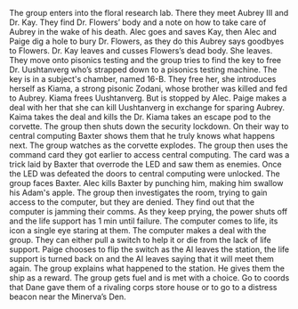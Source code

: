 
The group enters into the floral research lab. There they meet Aubrey III and Dr. Kay. They find Dr. Flowers’ body and a note on how to take care of Aubrey in the wake of his death. Alec goes and saves Kay, then Alec and Paige dig a hole to bury Dr. Flowers, as they do this Aubrey says goodbyes to Flowers. Dr. Kay leaves and cusses Flowers’s dead body. She leaves. They move onto pisonics testing and the group tries to find the key to free Dr. Uushtanverg who’s strapped down to a pisonics testing machine. The key is in a subject's chamber, named 16-B. They free her, she introduces herself as Kiama, a strong pisonic Zodani, whose brother was killed and fed to Aubrey. Kiama frees Uushtanverg. But is stopped by Alec. Paige makes a deal with her that she can kill Uushtanverg in exchange for sparing Aubrey. Kaima takes the deal and kills the Dr. Kiama takes an escape pod to the corvette. The group then shuts down the security lockdown. On their way to central computing Baxter shows them that he truly knows what happens next.
The group watches as the corvette explodes. The group then uses the command card they got earlier to access central computing. The card was a trick laid by Baxter that overrode the LED and saw them as enemies. Once the LED was defeated the doors to central computing were unlocked. The group faces Baxter. Alec kills Baxter by punching him, making him swallow his Adam's apple. The group then investigates the room, trying to gain access to the computer, but they are denied. They find out that the computer is jamming their comms. As they keep prying, the power shuts off and the life support has 1 min until failure. The computer comes to life, its icon a single eye staring at them. The computer makes a deal with the group. They can either pull a switch to help it or die from the lack of life support. Paige chooses to flip the switch as the AI leaves the station, the life support is turned back on and the AI leaves saying that it will meet them again. The group explains what happened to the station. He gives them the ship as a reward. The group gets fuel and is met with a choice. Go to coords that Dane gave them of a rivaling corps store house or to go to a distress beacon near the Minerva’s Den.